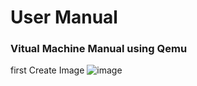 # User Manual

### Vitual Machine Manual using Qemu

first Create Image
![image](https://github.com/Morshedy22/Cloud-Management-System/assets/104665571/2ba06305-2df7-4a84-b95c-4f5b0e030f56)
